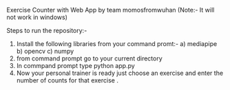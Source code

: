 Exercise Counter with Web App by team momosfromwuhan
(Note:- It will not work in windows)

Steps to run the repository:-

1. Install the following libraries from your command promt:- 
                                 a) mediapipe
                                 b) opencv
                                 c) numpy
2. from command prompt go to your current directory
3. In commpand prompt type python app.py
4. Now your personal trainer is ready just choose an exercise and enter the number of counts for that exercise . 
